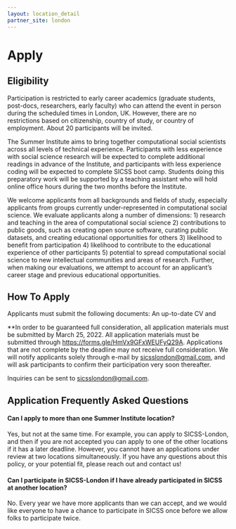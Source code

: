```yaml
---
layout: location_detail
partner_site: london
---
```


# Apply

## Eligibility

Participation is restricted to early career academics (graduate students, post-docs, researchers, early faculty) who can attend the event in person during the scheduled times in London, UK. However, there are no restrictions based on citizenship, country of study, or country of employment. About 20 participants will be invited.

The Summer Institute aims to bring together computational social scientists across all levels of technical experience. Participants with less experience with social science research will be expected to complete additional readings in advance of the Institute, and participants with less experience coding will be expected to complete SICSS boot camp. Students doing this preparatory work will be supported by a teaching assistant who will hold online office hours during the two months before the Institute.

We welcome applicants from all backgrounds and fields of study, especially applicants from groups currently under-represented in computational social science. We evaluate applicants along a number of dimensions: 1) research and teaching in the area of computational social science 2) contributions to public goods, such as creating open source software, curating public datasets, and creating educational opportunities for others 3) likelihood to benefit from participation 4) likelihood to contribute to the educational experience of other participants 5) potential to spread computational social science to new intellectual communities and areas of research. Further, when making our evaluations, we attempt to account for an applicant’s career stage and previous educational opportunities.

## How To Apply

Applicants must submit the following documents: An up-to-date CV and 

**In order to be guaranteed full consideration, all application materials must be submitted by March 25, 2022. All application materials must be submitted through https://forms.gle/HmVx9GFxWEUFyQ29A. Applications that are not complete by the deadline may not receive full consideration. We will notify applicants solely through e-mail by sicsslondon@gmail.com, and will ask participants to confirm their participation very soon thereafter.

Inquiries can be sent to sicsslondon@gmail.com.

## Application Frequently Asked Questions

#### Can I apply to more than one Summer Institute location?

Yes, but not at the same time. For example, you can apply to SICSS-London, and then if you are not accepted you can apply to one of the other locations if it has a later deadline. However, you cannot have an applications under review at two locations simultaneously. If you have any questions about this policy, or your potential fit, please reach out and contact us!

#### Can I participate in SICSS-London if I have already participated in SICSS at another location?

No. Every year we have more applicants than we can accept, and we would like everyone to have a chance to participate in SICSS once before we allow folks to participate twice.
